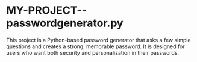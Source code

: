 # MY-PROJECT--passwordgenerator.py
This project is a Python-based password generator that asks a few simple questions and creates a strong, memorable password. It is designed for users who want both security and personalization in their passwords.
